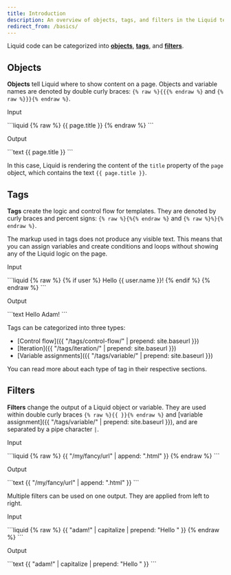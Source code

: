```yaml
---
title: Introduction
description: An overview of objects, tags, and filters in the Liquid template language.
redirect_from: /basics/
---
```


Liquid code can be categorized into [**objects**](#objects), [**tags**](#tags), and [**filters**](#filters).

## Objects

**Objects** tell Liquid where to show content on a page. Objects and variable names are denoted by double curly braces: `{% raw %}{{{% endraw %}` and `{% raw %}}}{% endraw %}`.

<p class="code-label">Input</p>
```liquid
{% raw %}
{{ page.title }}
{% endraw %}
```

<p class="code-label">Output</p>
```text
{{ page.title }}
```

In this case, Liquid is rendering the content of the `title` property of the `page` object, which contains the text `{{ page.title }}`.

## Tags

**Tags** create the logic and control flow for templates. They are denoted by curly braces and percent signs: `{% raw %}{%{% endraw %}` and `{% raw %}%}{% endraw %}`.

The markup used in tags does not produce any visible text. This means that you can assign variables and create conditions and loops without showing any of the Liquid logic on the page.

<p class="code-label">Input</p>
```liquid
{% raw %}
{% if user %}
  Hello {{ user.name }}!
{% endif %}
{% endraw %}
```

<p class="code-label">Output</p>
```text
Hello Adam!
```

Tags can be categorized into three types:

- [Control flow]({{ "/tags/control-flow/" | prepend: site.baseurl }})
- [Iteration]({{ "/tags/iteration/" | prepend: site.baseurl }})
- [Variable assignments]({{ "/tags/variable/" | prepend: site.baseurl }})

You can read more about each type of tag in their respective sections.

## Filters

**Filters** change the output of a Liquid object or variable. They are used within double curly braces `{% raw %}{{ }}{% endraw %}` and [variable assignment]({{ "/tags/variable/" | prepend: site.baseurl }}), and are separated by a pipe character `|`.

<p class="code-label">Input</p>
```liquid
{% raw %}
{{ "/my/fancy/url" | append: ".html" }}
{% endraw %}
```

<p class="code-label">Output</p>
```text
{{ "/my/fancy/url" | append: ".html" }}
```

Multiple filters can be used on one output. They are applied from left to right.

<p class="code-label">Input</p>
```liquid
{% raw %}
{{ "adam!" | capitalize | prepend: "Hello " }}
{% endraw %}
```

<p class="code-label">Output</p>
```text
{{ "adam!" | capitalize | prepend: "Hello " }}
```
